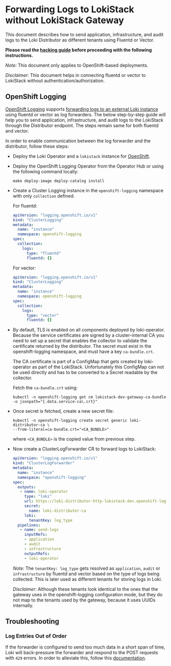 # Forwarding Logs to LokiStack without LokiStack Gateway

This document describes how to send application, infrastructure, and audit logs to the Loki Distributor as different tenants using Fluentd or Vector.

__Please read the [hacking guide](./hack_loki_operator.md) before proceeding with the following instructions.__

_Note:_ This document only applies to OpenShift-based deployments.

_Disclaimer:_ This document helps in connecting fluentd or vector to LokiStack without authentication/authorization.

## OpenShift Logging

[OpenShift Logging](https://github.com/openshift/cluster-logging-operator) supports [forwarding logs to an external Loki instance](https://docs.openshift.com/container-platform/4.9/logging/cluster-logging-external.html#cluster-logging-collector-log-forward-loki_cluster-logging-external) using fluentd or vector as log forwarders.
The below step-by-step guide will help you to send application, infrastructure, and audit logs to the LokiStack through the Distributor endpoint.
The steps remain same for both fluentd and vector.

In order to enable communication between the log forwarder and the distributor, follow these steps:

* Deploy the Loki Operator and a `lokistack` instance for [OpenShift](./hack_loki_operator.md#hacking-on-loki-operator-on-openshift).

* Deploy the OpenShift Logging Operator from the Operator Hub or using the following command locally:

    ```console
    make deploy-image deploy-catalog install
    ```
  
* Create a Cluster Logging instance in the `openshift-logging` namespace with only `collection` defined.

    For fluentd:

    ```yaml
    apiVersion: "logging.openshift.io/v1"
    kind: "ClusterLogging"
    metadata:
      name: "instance"
      namespace: openshift-logging
    spec:
      collection:
        logs:
          type: "fluentd"
          fluentd: {}
    ```

    For vector:

    ```yaml
    apiVersion: "logging.openshift.io/v1"
    kind: "ClusterLogging"
    metadata:
      name: "instance"
      namespace: openshift-logging
    spec:
      collection:
        logs:
          type: "vector"
          fluentd: {}
    ```

* By default, TLS is enabled on all components deployed by loki-operator. Because the service certificates are signed by a cluster-internal CA you need to set up a secret that enables the collector to validate the certificate returned by the distributor. The secret must exist in the openshift-logging namespace, and must have a key `ca-bundle.crt`.

  The CA certificate is part of a ConfigMap that gets created by loki-operator as part of the LokiStack. Unfortunately this ConfigMap can not be used directly and has to be converted to a Secret readable by the collector.

    Fetch the `ca-bundle.crt` using:

    ```console
    kubectl -n openshift-logging get cm lokistack-dev-gateway-ca-bundle -o jsonpath="{.data.service-ca\.crt}"
    ```
  
* Once secret is fetched, create a new secret file:

    ```console
    kubectl -n openshift-logging create secret generic loki-distributor-ca \
    --from-literal=ca-bundle.crt="<CA_BUNDLE>"
    ```
    
    where `<CA_BUNDLE>` is the copied value from previous step.

* Now create a ClusterLogForwarder CR to forward logs to LokiStack:

  ```yaml
  apiVersion: "logging.openshift.io/v1"
  kind: "ClusterLogForwarder"
  metadata:
    name: "instance"
    namespace: "openshift-logging"
  spec:
    outputs:
     - name: loki-operator
       type: "loki"
       url: https://loki-distributor-http-lokistack-dev.openshift-logging.svc:3100
       secret:
         name: loki-distributor-ca
       loki:
         tenantKey: log_type
    pipelines:
     - name: send-logs
       inputRefs:
       - application
       - audit
       - infrastructure
       outputRefs:
       - loki-operator
  ```

  _Note:_ The `tenantKey: log_type` gets resolved as `application`, `audit` or `infrastructure` by fluentd and vector based on the type of logs being collected. This is later used as different tenants for storing logs in Loki.

  _Disclaimer:_ Although these tenants look identical to the ones that the gateway uses in the openshift-logging configuration mode, but they do not map to the tenants used by the gateway, because it uses UUIDs internally.

## Troubleshooting

### Log Entries Out of Order

If the forwarder is configured to send too much data in a short span of time, Loki will back-pressure the forwarder and respond to the POST requests with `429` errors.
In order to alleviate this, follow this [documentation](./forwarding_logs_to_gateway.md#log-entries-out-of-order).
